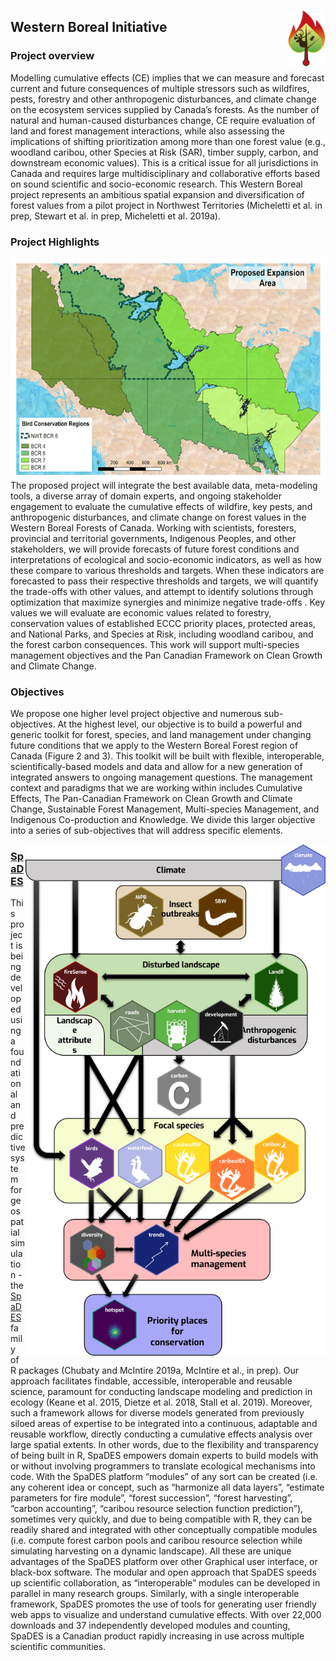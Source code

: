 <p>
<img src="./figures/SpaDES_CS.png" align="right" width="60">
</p>

## Western Boreal Initiative

### Project overview
Modelling cumulative effects (CE) implies that we can measure and forecast current and future consequences of multiple stressors such as wildfires, pests, forestry and other anthropogenic disturbances, and climate change on the ecosystem services supplied by Canada’s forests. As the number of natural and human-caused disturbances change, CE require evaluation of land and forest management interactions, while also assessing the implications of shifting prioritization among more than one forest value (e.g., woodland caribou, other Species at Risk (SAR), timber supply, carbon, and downstream economic values). This is a critical issue for all jurisdictions in Canada and requires large multidisciplinary and collaborative efforts based on sound scientific and socio-economic research. This Western Boreal project represents an ambitious spatial expansion and diversification of forest values from a pilot project in Northwest Territories (Micheletti et al. in prep, Stewart et al. in prep, Micheletti et al. 2019a).

### Project Highlights


<p>
<img src="./figures/StudyAreaWBI.png" align="right">
</p>

The proposed project will integrate the best available data, meta-modeling tools, a diverse array of domain experts, and ongoing stakeholder engagement to evaluate the cumulative effects of wildfire, key pests, and anthropogenic disturbances, and climate change on forest values in the Western Boreal Forests of Canada. Working with scientists, foresters, provincial and territorial governments, Indigenous Peoples, and other stakeholders, we will provide forecasts of future forest conditions and interpretations of ecological and socio-economic indicators, as well as how these compare to various thresholds and targets. When these indicators are forecasted to pass their respective thresholds and targets, we will quantify the trade-offs with other values, and attempt to identify solutions through optimization that maximize synergies and minimize negative trade-offs . Key values we will evaluate are economic values related to forestry, conservation values of established ECCC priority places, protected areas, and National Parks, and Species at Risk, including woodland caribou, and the forest carbon consequences. This work will support multi-species management objectives and the Pan Canadian Framework on Clean Growth and Climate Change.

### Objectives

We propose one higher level project objective and numerous sub-objectives. At the highest level, our objective is to build a powerful and generic toolkit for forest, species, and land management under changing future conditions that we apply to the Western Boreal Forest region of Canada (Figure 2 and 3). This toolkit will be built with flexible, interoperable, scientifically-based models and data and allow for a new generation of integrated answers to ongoing management questions. The management context and paradigms that we are working within includes Cumulative Effects, The Pan-Canadian Framework on Clean Growth and Climate Change, Sustainable Forest Management, Multi-species Management, and Indigenous Co-production and Knowledge. We divide this larger objective into a series of sub-objectives that will address specific elements.


<p>
<img src="./figures/WesternBorealArrowsDiagram.png" align="right" width="480">
</p>

### [SpaDES](https://spades.predictiveecology.org)

This project is being developed using a foundational and predictive system for geospatial simulation - the [SpaDES](https://spades.predictiveecology.org) family of R packages (Chubaty and McIntire 2019a, McIntire et al., in prep). Our approach facilitates findable, accessible, interoperable and reusable science, paramount for conducting landscape modeling and prediction in ecology (Keane et al. 2015, Dietze et al. 2018, Stall et al. 2019). Moreover, such a framework allows for diverse models generated from previously siloed areas of expertise to be integrated into a continuous, adaptable and reusable workflow, directly conducting a cumulative effects analysis over large spatial extents. In other words, due to the flexibility and transparency of being built in R, SpaDES empowers domain experts to build models with or without involving programmers to translate ecological mechanisms into code. With the SpaDES platform “modules” of any sort can be created (i.e. any coherent idea or concept, such as “harmonize all data layers”, “estimate parameters for fire module”, “forest succession”, “forest harvesting”, “carbon accounting”, “caribou resource selection function prediction”), sometimes very quickly, and due to being compatible with R, they can be readily shared and integrated with other conceptually compatible modules (i.e. compute forest carbon pools and caribou resource selection  while simulating harvesting on a dynamic landscape). All these are unique advantages of the SpaDES platform over other Graphical user interface, or black-box software. The modular and open approach that SpaDES speeds up scientific collaboration, as “interoperable” modules can be developed in parallel in many research groups. Similarly, with a single interoperable framework, SpaDES promotes the use of tools for generating user friendly web apps to visualize and understand cumulative effects. With over 22,000 downloads and 37 independently developed modules and counting, SpaDES is a Canadian product rapidly increasing in use across multiple scientific communities.
